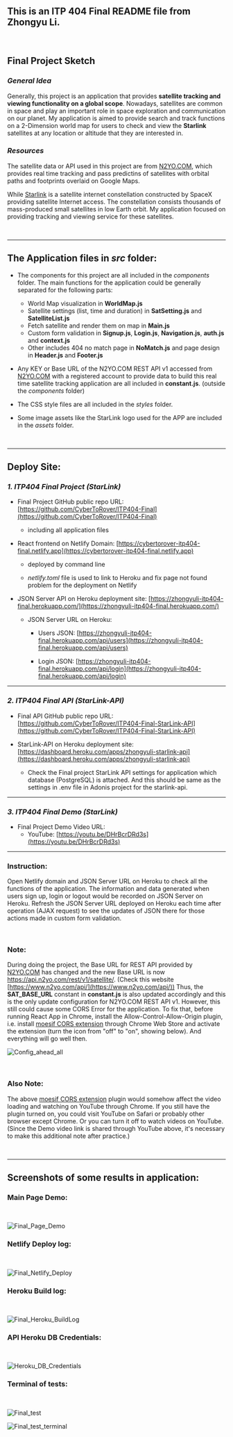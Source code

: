 ## This is an ITP 404 Final README file from Zhongyu Li.

<br>

## Final Project Sketch

### *General Idea*

Generally, this project is an application that provides **satellite tracking and viewing functionality on a global scope**. Nowadays, satellites are common in space and play an important role in space exploration and communication on our planet. My application is aimed to provide search and track functions on a 2-Dimension world map for users to check and view the **Starlink** satellites at any location or altitude that they are interested in.

### *Resources*

The satellite data or API used in this project are from [N2YO.COM](https://www.n2yo.com), which provides real time tracking and pass predictins of satellites with orbital paths and footprints overlaid on Google Maps.

While [Starlink](https://www.starlink.com) is a satellite internet constellation constructed by SpaceX providing satellite Internet access. The constellation consists thousands of mass-produced small satellites in low Earth orbit. My application focused on providing tracking and viewing service for these satellites.

<br>

---

## The Application files in *src* folder:

- The components for this project are all included in the *components* folder. The main functions for the application could be generally separated for the following parts:

  - World Map visualization in **WorldMap.js**
  - Satellite settings (list, time and duration) in **SatSetting.js** and **SatelliteList.js**
  - Fetch satellite and render them on map in **Main.js**
  - Custom form validation in **Signup.js**, **Login.js**, **Navigation.js**, **auth.js** and **context.js**
  - Other includes 404 no match page in **NoMatch.js** and page design in **Header.js** and **Footer.js** 

- Any KEY or Base URL of the N2YO.COM REST API v1 accessed from [N2YO.COM](https://www.n2yo.com) with a registered account to provide data to build this real time satellite tracking application are all included in **constant.js**. (outside the *components* folder)

- The CSS style files are all included in the *styles* folder.

- Some image assets like the StarLink logo used for the APP are included in the *assets* folder.

<br>

---

## Deploy Site:

### *1. ITP404 Final Project (StarLink)*

- Final Project GitHub public repo URL: [https://github.com/CyberToRover/ITP404-Final](https://github.com/CyberToRover/ITP404-Final)

  - including all application files 

- React frontend on Netlify Domain: [https://cybertorover-itp404-final.netlify.app](https://cybertorover-itp404-final.netlify.app)
  
  - deployed by command line

  - *netlify.toml* file is used to link to Heroku and fix page not found problem for the deployment on Netlify


- JSON Server API on Heroku deployment site: [https://zhongyuli-itp404-final.herokuapp.com/](https://zhongyuli-itp404-final.herokuapp.com/) 

  - JSON Server URL on Heroku: 
     - Users JSON: [https://zhongyuli-itp404-final.herokuapp.com/api/users](https://zhongyuli-itp404-final.herokuapp.com/api/users)
  
     - Login JSON: [https://zhongyuli-itp404-final.herokuapp.com/api/login](https://zhongyuli-itp404-final.herokuapp.com/api/login)


---

### *2. ITP404 Final API (StarLink-API)*

- Final API GitHub public repo URL: [https://github.com/CyberToRover/ITP404-Final-StarLink-API](https://github.com/CyberToRover/ITP404-Final-StarLink-API)


- StarLink-API on Heroku deployment site: [https://dashboard.heroku.com/apps/zhongyuli-starlink-api](https://dashboard.heroku.com/apps/zhongyuli-starlink-api)
  
  - Check the Final project StarLink API settings for application which database (PostgreSQL) is attached. And this should be same as the settings in .env file in Adonis project for the starlink-api. 

---

### *3. ITP404 Final Demo (StarLink)*

- Final Project Demo Video URL:
  - YouTube: [https://youtu.be/DHrBcrDRd3s](https://youtu.be/DHrBcrDRd3s)


---
### **Instruction**:
Open Netlify domain and JSON Server URL on Heroku to check all the functions of the application. The information and data generated when users sign up, login or logout would be recorded on JSON Server on Heroku. Refresh the JSON Server URL deployed on Heroku each time after operation (AJAX request) to see the updates of JSON there for those actions made in custom form validation.

<br>

### **Note**:
During doing the project, the Base URL for REST API provided by [N2YO.COM](https://www.n2yo.com) has changed and the new Base URL is now  https://api.n2yo.com/rest/v1/satellite/. (Check this website [https://www.n2yo.com/api/](https://www.n2yo.com/api/)) Thus, the **SAT_BASE_URL** constant in **constant.js** is also updated accordingly and this is the only update configuration for N2YO.COM REST API v1. However, this still could cause some CORS Error for the application. To fix that, before running React App in Chrome, install the Allow-Control-Allow-Origin plugin, i.e. install [moesif CORS extension](https://chrome.google.com/webstore/detail/moesif-origin-cors-change/digfbfaphojjndkpccljibejjbppifbc?hl=en-US) through Chrome Web Store and activate the extension (turn the icon from "off" to "on", showing below). And everything will go well then.

![Config_ahead_all](Config_ahead_all.png)

<br>

### **Also Note**:
The above [moesif CORS extension](https://chrome.google.com/webstore/detail/moesif-origin-cors-change/digfbfaphojjndkpccljibejjbppifbc?hl=en-US) plugin would somehow affect the video loading and watching on YouTube through Chrome. If you still have the plugin turned on, you could visit YouTube on Safari or probably other browser except Chrome. Or you can turn it off to watch videos on YouTube. (Since the Demo video link is shared through YouTube above, it's necessary to make this additional note after practice.)

<br>

---

## Screenshots of some results in application:

### Main Page Demo:
<br>

![Final_Page_Demo](Final_Page_Demo.png)

### Netlify Deploy log:
<br>

![Final_Netlify_Deploy](Final_Netlify_Deploy.png)

### Heroku Build log:
<br>

![Final_Heroku_BuildLog](Final_Heroku_BuildLog.png)

### API Heroku DB Credentials:
<br>

![Heroku_DB_Credentials](Heroku_DB_Credentials.png)

### Terminal of tests:
<br>

![Final_test](Final_test.png)

![Final_test_terminal](Final_test_terminal.png)